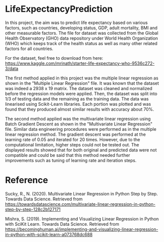 # LifeExpectancyPrediction
In this project, the aim was to predict life expectancy based on various factors, such as countries, developing status, GDP, adult mortality, BMI and other measurable factors. The file for dataset was collected from the Global Health Observatory (GHO) data repository under World Health Organization (WHO) which keeps track of the health status as well as many other related factors for all countries.

For the dataset, feel free to download from here: https://www.kaggle.com/mrinath/starter-life-expectancy-who-9536c272-3/data

The first method applied in this project was the multiple linear regression as shown in the "Multiple Linear Regression" file. It was known that the dataset was indeed a 2938 x 19 matrix. The dataset was cleaned and normalized before the regression models were applied. Then, the dataset was split into 1/3 of testing data and the remaining as the training data. The data was linearised using Scikit-Learn libraries. Each portion was plotted and was found that they produced almost similar results with accuracy about 70%. 

The second method applied was the multivariate linear regression using Batch Gradient Descent as shown in the "Multivariate Linear Regression" file. Similar data engineering procedures were performed as in the multiple linear regression method. The gradient descent was performed at the learning rate of 0.05 and iterated for 20 times. However, due to the computational limitation, higher steps could not be tested out. The displayed results showed that for both original and predicted data were not compatible and could be said that this method needed further improvements such as tuning of learning rate and iteration steps.

# Reference
Sucky, R., N. (2020). Multivariate Linear Regression in Python Step by Step. Towards Data Science. Retrieved from https://towardsdatascience.com/multivariate-linear-regression-in-python-step-by-step-128c2b127171

Mishra, S. (2019). Implementing and Visualizing Linear Regression in Python with SciKit Learn. Towards Data Science. Retrieved from https://becominghuman.ai/implementing-and-visualizing-linear-regression-in-python-with-scikit-learn-a073768dc688


